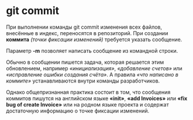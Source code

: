 # git commit
При выполнении команды git commit изменения всех файлов, внесённые в индекс, переносятся в репозиторий. При создании **коммита** *(точки фиксации изменений)* требуется указать сообщение.

Параметр **-m** позволяет написать сообщение из командной строки.

Обычно в сообщении пишется задача, которая решается этим обновлением, например *«инициализация»*, *«добавление счетов»* или *«исправление ошибки создания счёта»*. А правила *«что написано в коммите»* устанавливаются внутри команды разработчиков.

Однако общепризнанная практика состоит в том, что сообщения коммитов пишутся на английском языке **«init»**, **«add Invoices»** или **«fix bug of create Invoice»** или на родном языке проекта и содержат достаточную информацию о точке фиксации изменений.
